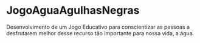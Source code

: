 # JogoAguaAgulhasNegras
Desenvolvimento de um Jogo Educativo para conscientizar as pessoas a desfrutarem melhor desse recurso tão importante para nossa vida, a água.
